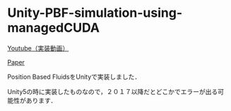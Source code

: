 # Unity-PBF-simulation-using-managedCUDA

[Youtube（実装動画）](https://www.youtube.com/watch?v=w-aJFQQDvi8)

[Paper](http://mmacklin.com/pbf_sig_preprint.pdf)


Position Based FluidsをUnityで実装しました．

Unity5の時に実装したものなので，２０１７以降だとどこかでエラーが出る可能性があります．
